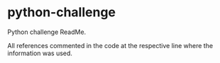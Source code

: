 # python-challenge

Python challenge ReadMe.

All references commented in the code at the respective line where the information was used.
